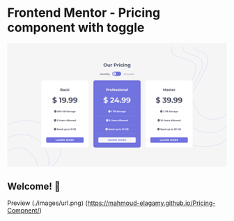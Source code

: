 # Frontend Mentor - Pricing component with toggle

![Design preview for the Pricing component with toggle coding challenge](./design/My-Design.png)

## Welcome! 👋

Preview (./images/url.png) (https://mahmoud-elagamy.github.io/Pricing-Compnent/)
